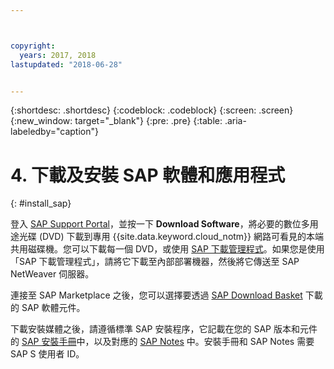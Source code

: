 ```yaml
---



copyright:
  years: 2017, 2018
lastupdated: "2018-06-28"


---
```


{:shortdesc: .shortdesc}
{:codeblock: .codeblock}
{:screen: .screen}
{:new_window: target="_blank"}
{:pre: .pre}
{:table: .aria-labeledby="caption"}

# 4. 下載及安裝 SAP 軟體和應用程式
{: #install_sap}

登入 [SAP Support Portal](https://support.sap.com/en/index.html)，並按一下 **Download Software**，將必要的數位多用途光碟 (DVD) 下載到專用 {{site.data.keyword.cloud_notm}} 網路可看見的本端共用磁碟機。您可以下載每一個 DVD，或使用 [SAP 下載管理程式](https://support.sap.com/software/download-manager/help.html)。如果您是使用「SAP 下載管理程式」，請將它下載至內部部署機器，然後將它傳送至 SAP NetWeaver 伺服器。 

連接至 SAP Marketplace 之後，您可以選擇要透過 [SAP Download Basket](https://websmp210.sap-ag.de/~sapidp/002006825000000233112001/) 下載的 SAP 軟體元件。

下載安裝媒體之後，請遵循標準 SAP 安裝程序，它記載在您的 SAP 版本和元件的 [SAP 安裝手冊](https://service.sap.com/instguides)中，以及對應的 [SAP Notes](https://support.sap.com/notes) 中。安裝手冊和 SAP Notes 需要 SAP S 使用者 ID。


